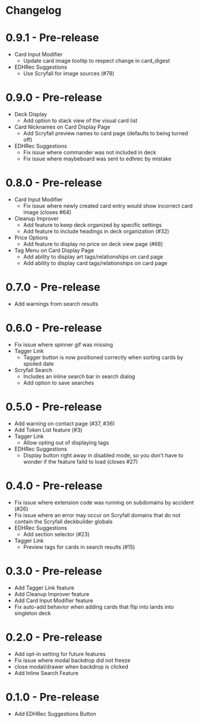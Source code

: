 # Changelog

# 0.9.1 - Pre-release

- Card Input Modifier
  - Update card image tooltip to respect change in card_digest
- EDHRec Suggestions
  - Use Scryfall for image sources (#78)

# 0.9.0 - Pre-release

- Deck Display
  - Add option to stack view of the visual card list
- Card Nicknames on Card Display Page
  - Add Scryfall preview names to card page (defaults to being turned off)
- EDHRec Suggestions
  - Fix issue where commander was not included in deck
  - Fix issue where maybeboard was sent to edhrec by mistake

# 0.8.0 - Pre-release

- Card Input Modifier
  - Fix issue where newly created card entry would show incorrect card image (closes #64)
- Cleanup Improver
  - Add feature to keep deck organized by specific settings
  - Add feature to include headings in deck organization (#32)
- Price Options
  - Add feature to display no price on deck view page (#68)
- Tag Menu on Card Display Page
  - Add ability to display art tags/relationships on card page
  - Add ability to display card tags/relationships on card page

# 0.7.0 - Pre-release

- Add warnings from search results

# 0.6.0 - Pre-release

- Fix issue where spinner gif was missing
- Tagger Link
  - Tagger button is now positioned correctly when sorting cards by spoiled date
- Scryfall Search
  - Includes an inline search bar in search dialog
  - Add option to save searches

# 0.5.0 - Pre-release

- Add warning on contact page (#37, #36)
- Add Token List feature (#3)
- Tagger Link
  - Allow opting out of displaying tags
- EDHRec Suggestions
  - Display button right away in disabled mode, so you don't have to wonder if the feature faild to load (closes #27)

# 0.4.0 - Pre-release

- Fix issue where extension code was running on subdomains by accident (#26)
- Fix issue where an error may occur on Scryfall domains that do not contain the Scryfall deckbuilder globals
- EDHRec Suggestions
  - Add section selector (#23)
- Tagger Link
  - Preview tags for cards in search results (#15)

# 0.3.0 - Pre-release

- Add Tagger Link feature
- Add Cleanup Improver feature
- Add Card Input Modifier feature
- Fix auto-add behavior when adding cards that flip into lands into singleton deck

# 0.2.0 - Pre-release

- Add opt-in setting for future features
- Fix issue where modal backdrop did not freeze
- close modal/drawer when backdrop is clicked
- Add Inline Search Feature

# 0.1.0 - Pre-release

- Add EDHRec Suggestions Button
